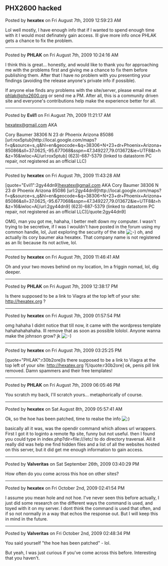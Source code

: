 ## PHX2600 hacked
Posted by **hexatex** on Fri August 7th, 2009 12:59:23 AM

Lol well mostly, I have enough info that if I wanted to spend enough time with it I would most definately gain access.
Ill give more info once PHLAK gets a chance to fix the problem.

--------------------------------------------------------------------------------

Posted by **PHLAK** on Fri August 7th, 2009 10:24:16 AM

I think this is great... honestly, and would like to thank you for approaching me with the problems first and giving me a chance to fix them before publishing them.  After that I have no problem with you presenting your findings (avoiding the release anyone's private info if possible).

If anyone else finds any problems with the site/server, please email me at <!-- e --><a href="mailto:phlak@phx2600.org">phlak@phx2600.org</a><!-- e --> or send me a PM.  After all, this is a community driven site and everyone's contributions help make the experience better for all.

--------------------------------------------------------------------------------

Posted by **Evil1** on Fri August 7th, 2009 11:21:17 AM

<!-- e --><a href="mailto:hexatex@gmail.com">hexatex@gmail.com</a><!-- e --> AKA
Cory Baumer
38306 N 23 dr Phoenix Arizona 85086
[url:rox5ptub]http&#58;//local&#46;google&#46;com/maps?f=q&amp;source=s_q&amp;hl=en&amp;geocode=&amp;q=38306+N+23+dr+Phoenix+Arizona+85086&amp;sll=37&#46;0625,-95&#46;677068&amp;sspn=47&#46;349227,79&#46;013672&amp;ie=UTF8&amp;t=h&amp;z=16&amp;iwloc=A[/url:rox5ptub]
(623)-687-5379 (linked to datastorm PC repair, not registered as an official LLC)

--------------------------------------------------------------------------------

Posted by **hexatex** on Fri August 7th, 2009 11:43:28 AM

[quote=&quot;Evil1&quot;:2gy44dn9]hexatex@gmail.com AKA
Cory Baumer
38306 N 23 dr Phoenix Arizona 85086
[url:2gy44dn9]http&#58;//local&#46;google&#46;com/maps?f=q&amp;source=s_q&amp;hl=en&amp;geocode=&amp;q=38306+N+23+dr+Phoenix+Arizona+85086&amp;sll=37&#46;0625,-95&#46;677068&amp;sspn=47&#46;349227,79&#46;013672&amp;ie=UTF8&amp;t=h&amp;z=16&amp;iwloc=A[/url:2gy44dn9]
(623)-687-5379 (linked to datastorm PC repair, not registered as an official LLC)[/quote:2gy44dn9]

OMG, man you got me, hahaha, I better melt down my computer. 
I wasn't trying to be secretive, if I was I wouldn't have posted in the forum using my common handle, lol, Just exploring the security of the site <!-- s;-) --><img src="{SMILIES_PATH}/icon_e_wink.gif" alt=";-)" title="Wink" /><!-- s;-) -->
oh, and actually its cory baumer aka hexatex. That company name is not registered as an llc because its not active, lol.

--------------------------------------------------------------------------------

Posted by **hexatex** on Fri August 7th, 2009 11:46:41 AM

Oh and your two moves behind on my location, Im a friggin nomad, lol, dig deeper.

--------------------------------------------------------------------------------

Posted by **PHLAK** on Fri August 7th, 2009 12:38:17 PM

Is there supposed to be a link to Viagra at the top left of your site: <!-- m --><a class="postlink" href="http://hexatex.org">http://hexatex.org</a><!-- m --> ?

--------------------------------------------------------------------------------

Posted by **hexatex** on Fri August 7th, 2009 01:57:54 PM

omg hahaha I didnt notice that till now, it came with the wordpress template hahahahahahaha. Ill remove that as soon as possible lololol. Anyone wanna make the johnson grow? jk <!-- s:-) --><img src="{SMILIES_PATH}/icon_e_smile.gif" alt=":-)" title="Smile" /><!-- s:-) -->

--------------------------------------------------------------------------------

Posted by **hexatex** on Fri August 7th, 2009 03:25:25 PM

[quote=&quot;PHLAK&quot;:r30b2ore]Is there supposed to be a link to Viagra at the top left of your site: <!-- m --><a class="postlink" href="http://hexatex.org">http://hexatex.org</a><!-- m --> ?[/quote:r30b2ore]
ok, penis pill link removed. Damn spammers and their free templates!

--------------------------------------------------------------------------------

Posted by **PHLAK** on Fri August 7th, 2009 06:05:46 PM

You scratch my back, I'll scratch yours... metaphorically of course.

--------------------------------------------------------------------------------

Posted by **hexatex** on Sat August 8th, 2009 05:57:41 AM

Ok, so the hoe has been patched, time to realse the info <!-- s:) --><img src="{SMILIES_PATH}/icon_e_smile.gif" alt=":)" title="Smile" /><!-- s:) -->

basically all it was, was the opendir command which allows url wrappers. First I got it to loginto a remote ftp site, funny but not useful. then I found you could type in index.php?dir=file:///etc/ to do directory traversal. All it really did was help me find hidden files and a list of all the websites hosted on this server, but it did get me enough information to gain access.

--------------------------------------------------------------------------------

Posted by **Valveritas** on Sat September 26th, 2009 03:40:29 PM

How often do you come across this hoe on other sites?

--------------------------------------------------------------------------------

Posted by **hexatex** on Fri October 2nd, 2009 02:41:54 PM

I assume you mean hole and not hoe. 
I've never seen this before actually, I just did some research on the different ways the command is used, and toyed with it on my server. I dont think the command is used that often, and if so not normally in a way that echos the response out. But I will keep this in mind in the future.

--------------------------------------------------------------------------------

Posted by **Valveritas** on Fri October 2nd, 2009 02:48:34 PM

You said yourself &quot;the hoe has been patched&quot; - lol.

But yeah, I was just curious if you've come across this before.  Interesting that you haven't.
